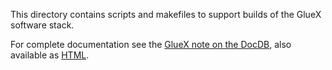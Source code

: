 This directory contains scripts and makefiles to support builds of the
GlueX software stack.

For complete documentation see the [GlueX note on the DocDB](https://halldweb.jlab.org/doc-public/DocDB/ShowDocument?docid=2793), also available as [HTML](https://halldweb.jlab.org/docs/build_scripts_web/). 
